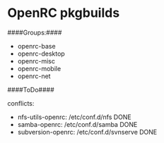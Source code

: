 OpenRC pkgbuilds
=========

####Groups:####

* openrc-base
* openrc-desktop
* openrc-misc
* openrc-mobile
* openrc-net

####ToDo####

conflicts:

* nfs-utils-openrc: /etc/conf.d/nfs DONE
* samba-openrc: /etc/conf.d/samba DONE
* subversion-openrc: /etc/conf.d/svnserve DONE
